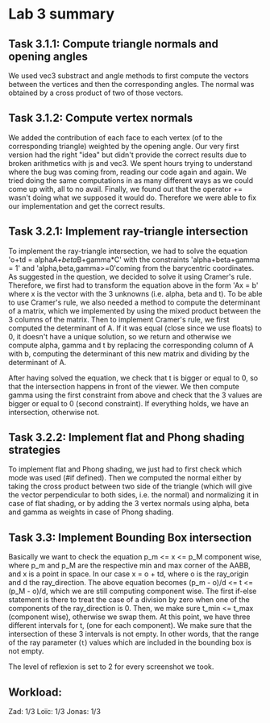 # Lab 3 summary

## Task 3.1.1: Compute triangle normals and opening angles

We used vec3 substract and angle methods to first compute the vectors between the vertices and then the corresponding angles. 
The normal was obtained by a cross product of two of those vectors.

## Task 3.1.2: Compute vertex normals

We added the contribution of each face to each vertex (of to the corresponding triangle) weighted by the opening angle.
Our very first version had the right "idea" but didn't provide the correct results due to broken arithmetics with js and vec3.
We spent hours trying to understand where the bug was coming from, reading our code again and again.
We tried doing the same computations in as many different ways as we could come up with, all to no avail. 
Finally, we found out that the operator += wasn't doing what we supposed it would do. 
Therefore we were able to fix our implementation and get the correct results.

## Task 3.2.1: Implement ray-triangle intersection

To implement the ray-triangle intersection, we had to solve the equation 'o+td = alpha*A+beta*B+gamma*C' with the constraints 'alpha+beta+gamma = 1' and 'alpha,beta,gamma>=0'coming from the barycentric coordinates. 
As suggested in the question, we decided to solve it using Cramer's rule. 
Therefore, we first had to transform the equation above in the form 'Ax = b' where x is the vector with the 3 unknowns (i.e. alpha, beta and t). 
To be able to use Cramer's rule, we also needed a method to compute the determinant of a matrix, which we implemented by using the mixed product between the 3 columns of the matrix. 
Then to implement Cramer's rule, we first computed the determinant of A. 
If it was equal (close since we use floats) to 0, it doesn't have a unique solution, so we return and otherwise we compute alpha, gamma and t by replacing the corresponding column of A with b, computing the determinant of this new matrix and dividing by the determinant of A.

After having solved the equation, we check that t is bigger or equal to 0, so that the intersection happens in front of the viewer.
We then compute gamma using the first constraint from above and check that the 3 values are bigger or equal to 0 (second constraint). 
If everything holds, we have an intersection, otherwise not.

## Task 3.2.2: Implement flat and Phong shading strategies

To implement flat and Phong shading, we just had to first check which mode was used (#if defined). 
Then we computed the normal either by taking the cross product between two side of the triangle (which will give the vector perpendicular to both sides, i.e. the normal) and normalizing it in case of flat shading, or by adding the 3 vertex normals using alpha, beta and gamma as weights in case of Phong shading.

## Task 3.3: Implement Bounding Box intersection

Basically we want to check the equation p_m <= x <= p_M component wise, where p_m and p_M are the respective min and max corner of the AABB, and x is a point in space.
In our case x = o + td, where o is the ray_origin  and d the ray_direction.
The above equation becomes (p_m - o)/d <= t <= (p_M - o)/d, which we are still computing component wise.
The first if-else statement is there to treat the case of a division by zero when one of the components of the ray_direction is 0.
Then, we make sure t_min <= t_max (component wise), otherwise we swap them.
At this point, we have three different intervals for t, (one for each component). 
We make sure that the intersection of these 3 intervals is not empty.
In other words, that the range of the ray parameter (`t`) values which are included in the bounding box is not empty.


The level of reflexion is set to 2 for every screenshot we took.

## Workload:

Zad: 1/3
Loïc: 1/3
Jonas: 1/3
